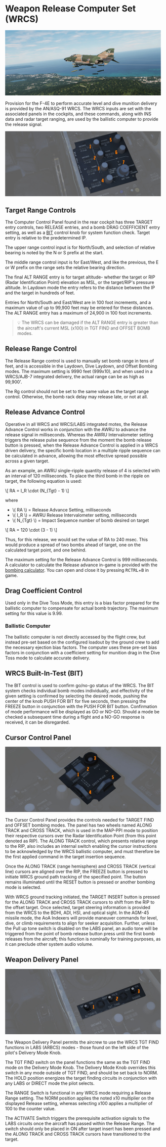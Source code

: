 # Weapon Release Computer Set (WRCS)

![ext_bombs_dropping](../../img/ext_f4_wrcs.jpg)

Provision for the F-4E to perform accurate level and dive munition delivery is
provided by the AN/ASQ-91 WRCS. The WRCS inputs are set with the associated
panels in the cockpits, and these commands, along with INS data and radar target
ranging, are used by the ballistic computer to provide the release signal.

![wso_wrcs_panel](../../img/wso_wrcs_panel.jpg)

## Target Range Controls

The Computer Control Panel found in the rear cockpit has three TARGET entry
controls, two RELEASE entries, and a bomb DRAG COEFFICIENT entry setting, as
well as a [BIT](../../procedures/bit_tests/wrcs.md) control knob for system function check. Target
entry is relative to the predetermined IP.

The upper range control input is for North/South, and selection of relative
bearing is noted by the N or S prefix at the start.

The middle range control input is for East/West, and like the previous, the E or
W prefix on the range sets the relative bearing direction.

The final ALT RANGE entry is for target altitude- whether the target or RIP
(Radar Identification Point) elevation as MSL, or the target/RIP's pressure
altitude. In Laydown mode the entry refers to the distance between the IP and
the target in hundreds of feet.

Entries for North/South and East/West are in 100 foot increments, and a maximum
value of up to 99,900 feet may be entered for these distances. The ALT RANGE
entry has a maximum of 24,900 in 100 foot increments.

> 💡 The WRCS can be damaged if the ALT RANGE entry is greater
> than the aircraft's current MSL (x100) in TGT FIND and OFFSET BOMB modes.

## Release Range Control

The Release Range control is used to manually set bomb range in tens of feet,
and is accessible in the Laydown, Dive Laydown, and Offset Bombing modes. The
maximum setting is 9990 feet (999x10), and when used in a WRCS/AJB-7 integrated
delivery, the actual range can be as high as 99,900'.

The Rg control should not be set to the same value as the target range control.
Otherwise, the bomb rack delay may release late, or not at all.

## Release Advance Control

Operative in all WRCS and WRCS/LABS integrated motes, the Release Advance
Control works in conjunction with the AWRU to advance the release signal in
milliseconds. Whereas the AWRU Intervalometer setting triggers the release pulse
sequence from the moment the bomb release button is pressed, when the Release
Advance Control is applied in a WRCS driven delivery, the specific bomb location
in a multiple ripple sequence can be calculated in advance, allowing the most
effective spread possible across a given target.

As an example, an AWRU single-ripple quantity release of 4 is selected with an
interval of 120 milliseconds. To place the third bomb in the ripple on target,
the following equation is used:

\\[ RA = I_R \cdot (N_{Tgt} - 1) \\]

where

- \\( RA \\) = Release Advance Setting, milliseconds
- \\( I_R \\) = AWRU Release Intervalometer setting, milliseconds
- \\( N\_{Tgt} \\) = Impact Sequence number of bomb desired on target

\\[ RA = 120 \cdot (3 - 1) \\]

Thus, for this release, we would set the value of RA to 240 msec. This would
produce a spread of two bombs ahead of target, one on the calculated target
point, and one behind.

The maximum setting for the Release Advance Control is 999 milliseconds. A calculator to calculate
the Release advance in-game is provided with
the [bombing calculator](../../dcs/bombing_computer.md). You can open and close it by pressing
<kbd>RCTRL</kbd>+<kbd>B</kbd> in game.

## Drag Coefficient Control

Used only in the Dive Toss Mode, this entry is a bias factor prepared for the
ballistic computer to compensate for actual bomb trajectory. The maximum setting
for this value is 9.99.

### Ballistic Computer

The ballistic computer is not directly accessed by the flight crew, but instead
pre-set based on the configured loadout by the ground crew to add the necessary
ejection bias factors. The computer uses these pre-set bias factors in
conjunction with a coefficient setting for munition drag in the Dive Toss mode to
calculate accurate delivery.

## WRCS Built-In-Test (BIT)

The BIT control is used to confirm go/no-go status of the WRCS. The BIT system
checks individual bomb modes individually, and effectivity of the given setting
is confirmed by selecting the desired mode, pushing the center of the knob PUSH
FOR BIT for five seconds, then pressing the FREEZE button in conjunction with the
PUSH FOR BIT button. Confirmation of mode performance will be displayed as GO or
NO-GO. Should a mode be checked a subsequent time during a flight and a NO-GO
response is received, it can be disregarded.

## Cursor Control Panel

![wso_cursor_control_panel](../../img/wso_cursor_control_panel.jpg)

The Cursor Control Panel provides the controls needed for TARGET FIND and OFFSET
bombing modes. The panel has two wheels named ALONG TRACK and CROSS TRACK,
which is used in the MAP-PPI mode to position their respective cursors over the
Radar Identification Point (from this point denoted as RIP). The ALONG TRACK
control, which presents relative range to the RIP, also includes an internal
switch enabling the cursor instructions to be acknowledged by the WRCS ballistic
computer, and must therefore be the first applied command in the target
insertion sequence.

Once the ALONG TRACK (range hemisphere) and CROSS TRACK (vertical line) cursors
are aligned over the RIP, the FREEZE button is pressed to initiate WRCS ground
path tracking of the specified point. The button remains illuminated until the
RESET button is pressed or another bombing mode is selected.

With WRCS ground tracking initiated, the TARGET INSERT button is pressed for the
ALONG TRACK and CROSS TRACK cursors to shift from the RIP to the offset target.
Once selected, target steering information is provided from the WRCS to the
BDHI, ADI, HSI, and optical sight. In the AGM-45 missile mode, the AoA Indexers
will provide maneuver commands for level, dive, or climb requirements to align
for seeker acquisition. Further, unless the Pull up tone switch is disabled on the
LABS panel, an audio tone will be triggered from the point of bomb release
button press until the first bomb releases from the aircraft; this function is
nominally for training purposes, as it can preclude other system audio volume.

## Weapon Delivery Panel

![wso_weapon_delivery_panel](../../img/wso_weapon_delivery_panel.jpg)

The Weapon Delivery Panel permits the aircrew to use the WRCS TGT FIND functions
in LABS (ARBCS) modes - those found on the left side of the pilot's Delivery Mode
Knob.

The TGT FIND switch on the panel functions the same as the TGT FIND mode on the
Delivery Mode Knob. The Delivery Mode Knob overrides this switch in any mode
outside of TGT FIND, and should be set back to NORM. The HOLD position energizes
the target finding circuits in conjunction with any LABS or DIRECT mode the pilot
selects.

The RANGE Switch is functional in any WRCS mode requiring a Release Range
setting. The NORM position applies the noted x10 multiplier on the displayed
Release setting, whereas selecting x100 applies a multiplier of 100 to the
counter value.

The ACTIVATE Switch triggers the prerequisite activation signals to the LABS
circuits once the aircraft has passed within the Release Range. The switch
should only be placed in ON after target insert has been pressed and the ALONG
TRACK and CROSS TRACK cursors have transitioned to the target.
